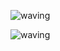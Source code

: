 ![waving](https://capsule-render.vercel.app/api?type=waving&color=0:ECE1F0,100:FACCCB&height=130)
<!--
**yooongeun/yooongeun** is a ✨ _special_ ✨ repository because its `README.md` (this file) appears on your GitHub profile.

Here are some ideas to get you started:

- 🔭 I’m currently working on ...
- 🌱 I’m currently learning ...
- 👯 I’m looking to collaborate on ...
- 🤔 I’m looking for help with ...
- 💬 Ask me about ...
- 📫 How to reach me: ...
- 😄 Pronouns: ...
- ⚡ Fun fact: ...
-->



![waving](https://capsule-render.vercel.app/api?section=footer&type=waving&color=0:D7EDC0,100:BEDEF5&height=130)
